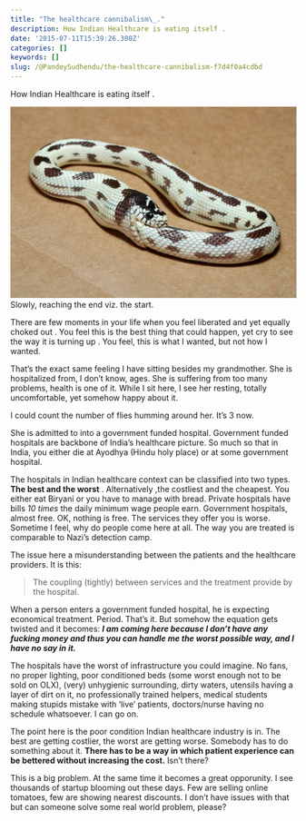 ```yaml
---
title: "The healthcare cannibalism\_."
description: How Indian Healthcare is eating itself .
date: '2015-07-11T15:39:26.300Z'
categories: []
keywords: []
slug: /@PandeySudhendu/the-healthcare-cannibalism-f7d4f0a4cdbd
---
```


How Indian Healthcare is eating itself .

![Slowly, reaching the end viz. the start.](img\1__EB5fn3JhRcecfmokXwe9aQ.jpeg)
Slowly, reaching the end viz. the start.

There are few moments in your life when you feel liberated and yet equally choked out . You feel this is the best thing that could happen, yet cry to see the way it is turning up . You feel, this is what I wanted, but not how I wanted.

That’s the exact same feeling I have sitting besides my grandmother. She is hospitalized from, I don’t know, ages. She is suffering from too many problems, health is one of it. While I sit here, I see her resting, totally uncomfortable, yet somehow happy about it.

I could count the number of flies humming around her. It’s 3 now.

She is admitted to into a government funded hospital. Government funded hospitals are backbone of India’s healthcare picture. So much so that in India, you either die at Ayodhya (Hindu holy place) or at some government hospital.

The hospitals in Indian healthcare context can be classified into two types. **The best and the worst** . Alternatively ,the costliest and the cheapest. You either eat Biryani or you have to manage with bread. Private hospitals have bills _10 times_ the daily minimum wage people earn. Government hospitals, almost free. OK, nothing is free. The services they offer you is worse. Sometime I feel, why do people come here at all. The way you are treated is comparable to Nazi’s detection camp.

The issue here a misunderstanding between the patients and the healthcare providers. It is this:

> The coupling (tightly) between services and the treatment provide by the hospital.

When a person enters a government funded hospital, he is expecting economical treatment. Period. That’s it. But somehow the equation gets twisted and it becomes: **_I am coming here because I don’t have any fucking money and thus you can handle me the worst possible way, and I have no say in it._**

The hospitals have the worst of infrastructure you could imagine. No fans, no proper lighting, poor conditioned beds (some worst enough not to be sold on OLX), (very) unhygienic surrounding, dirty waters, utensils having a layer of dirt on it, no professionally trained helpers, medical students making stupids mistake with ‘live’ patients, doctors/nurse having no schedule whatsoever. I can go on.

The point here is the poor condition Indian healthcare industry is in. The best are getting costlier, the worst are getting worse. Somebody has to do something about it. **There has to be a way in which patient experience can be bettered without increasing the cost.** Isn’t there?

This is a big problem. At the same time it becomes a great opporunity. I see thousands of startup blooming out these days. Few are selling online tomatoes, few are showing nearest discounts. I don’t have issues with that but can someone solve some real world problem, please?